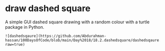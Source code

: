 
# draw dashed square

A simple GUI dashed square drawing with a random colour with a turtle package in Python.

```
![dashedsqaure](https://github.com/Abdurahman-hassan/100DaysOfCode/blob/main/Day%2018/18.2.dashedsquare/dashedsqaure.gif?raw=true)
